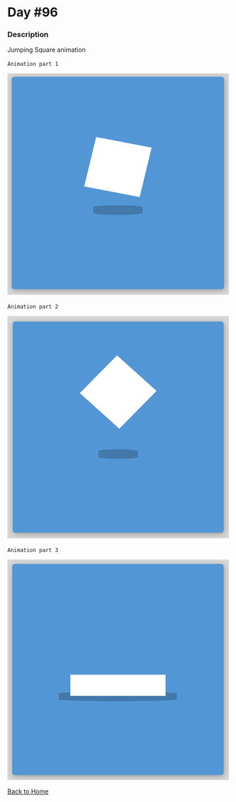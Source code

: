 # Day #96

### Description

Jumping Square animation

`Animation part 1`

<img src='./assets/image-final-1.png' width=500>

`Animation part 2`

<img src='./assets/image-final-2.png' width=500>

`Animation part 3`

<img src='./assets/image-final-3.png' width=500>

[Back to Home](..)
